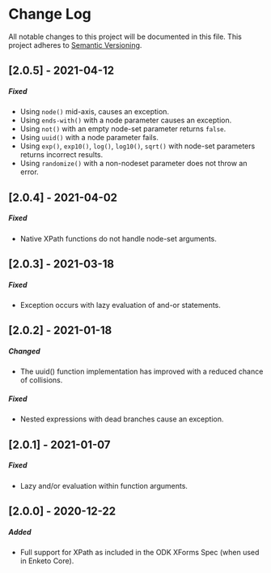 Change Log
=========
All notable changes to this project will be documented in this file.
This project adheres to [Semantic Versioning](http://semver.org/).

[2.0.5] - 2021-04-12
---------------------
##### Fixed
- Using `node()` mid-axis, causes an exception.
- Using `ends-with()` with a node parameter causes an exception.
- Using `not()` with an empty node-set parameter returns `false`.
- Using `uuid()` with a node parameter fails.
- Using `exp()`, `exp10()`, `log()`, `log10()`, `sqrt()` with node-set parameters returns incorrect results.
- Using `randomize()` with a non-nodeset parameter does not throw an error.

[2.0.4] - 2021-04-02
------------------------
##### Fixed
- Native XPath functions do not handle node-set arguments.

[2.0.3] - 2021-03-18
------------------------
##### Fixed
- Exception occurs with lazy evaluation of and-or statements.

[2.0.2] - 2021-01-18
------------------------
##### Changed
- The uuid() function implementation has improved with a reduced chance of collisions.

##### Fixed
- Nested expressions with dead branches cause an exception.

[2.0.1] - 2021-01-07
------------------------
##### Fixed
- Lazy and/or evaluation within function arguments.

[2.0.0] - 2020-12-22
-----------------------
##### Added
- Full support for XPath as included in the ODK XForms Spec (when used in Enketo Core).